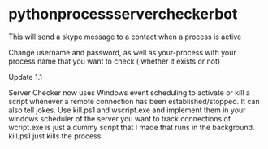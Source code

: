 # pythonprocessservercheckerbot
This will send a skype message to a contact when a process is active


Change username  and password, as well as your-process with your process name that you want to check ( whether it exists or not)


Update 1.1


Server Checker now uses Windows event scheduling to activate or kill a script whenever a remote connection has been established/stopped.
It can also tell jokes.
Use kill.ps1 and wscript.exe and implement them in your windows scheduler of the server you want to track connections of.
wcript.exe is just a dummy script that I made that runs in the background.
kill.ps1 just kills the process.

